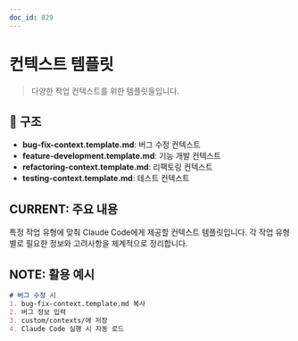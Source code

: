 ```yaml
---
doc_id: 829
---
```


# 컨텍스트 템플릿

> 다양한 작업 컨텍스트를 위한 템플릿들입니다.

## 📁 구조

- **bug-fix-context.template.md**: 버그 수정 컨텍스트
- **feature-development.template.md**: 기능 개발 컨텍스트
- **refactoring-context.template.md**: 리팩토링 컨텍스트
- **testing-context.template.md**: 테스트 컨텍스트

## CURRENT: 주요 내용

특정 작업 유형에 맞춰 Claude Code에게 제공할 컨텍스트 템플릿입니다. 각 작업 유형별로 필요한 정보와 고려사항을 체계적으로 정리합니다.

## NOTE: 활용 예시

```markdown
# 버그 수정 시
1. bug-fix-context.template.md 복사
2. 버그 정보 입력
3. custom/contexts/에 저장
4. Claude Code 실행 시 자동 로드
```